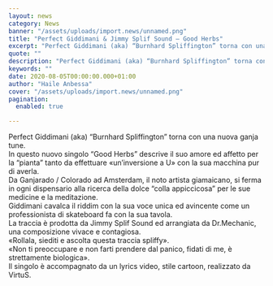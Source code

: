 ```yaml
---
layout: news
category: News
banner: "/assets/uploads/import.news/unnamed.png"
title: "Perfect Giddimani & Jimmy Splif Sound – Good Herbs"
excerpt: "Perfect Giddimani (aka) “Burnhard Spliffington” torna con una nuova ganja tune. In questo nuovo singolo “Good Herbs” descrive il suo amore ed affetto per la “pianta” tanto da effettuare «un’inversione a U» con la sua macchina pur di averla. Da Ganjarado / Colorado ad Amsterdam, il noto artista giamaicano, si ferma in ogni dispensario alla [&hellip"
quote: ""
description: "Perfect Giddimani (aka) “Burnhard Spliffington” torna con una nuova ganja tune. In questo nuovo singolo “Good Herbs” descrive il suo amore ed affetto per la “pianta” tanto da effettuare «un’inversione a U» con la sua macchina pur di averla. Da Ganjarado / Colorado ad Amsterdam, il noto artista giamaicano, si ferma in ogni dispensario alla [&hellip"
keywords: ""
date: 2020-08-05T00:00:00.000+01:00
author: "Haile Anbessa"
cover: "/assets/uploads/import.news/unnamed.png"
pagination:
  enabled: true

---
```


Perfect Giddimani (aka) “Burnhard Spliffington” torna con una nuova ganja tune.  
In questo nuovo singolo “Good Herbs” descrive il suo amore ed affetto per la “pianta” tanto da effettuare «un’inversione a U» con la sua macchina pur di averla.  
Da Ganjarado / Colorado ad Amsterdam, il noto artista giamaicano, si ferma in ogni dispensario alla ricerca della dolce “colla appiccicosa” per le sue medicine e la meditazione.  
Giddimani cavalca il riddim con la sua voce unica ed avincente come un professionista di skateboard fa con la sua tavola.  
La traccia è prodotta da Jimmy Splif Sound ed arrangiata da Dr.Mechanic, una composizione vivace e contagiosa.  
«Rollala, siediti e ascolta questa traccia spliffy».  
«Non ti preoccupare e non farti prendere dal panico, fidati di me, è strettamente biologica».  
Il singolo è accompagnato da un lyrics video, stile cartoon, realizzato da VirtuS.